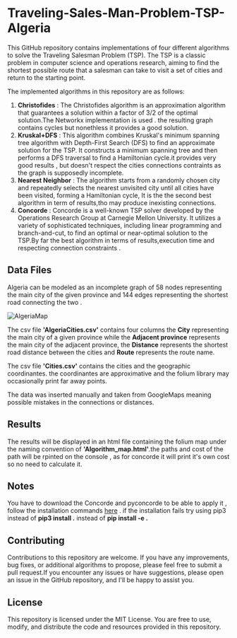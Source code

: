 # Traveling-Sales-Man-Problem-TSP-Algeria
This GitHub repository contains implementations of four different algorithms to solve the Traveling Salesman Problem (TSP). The TSP is a classic problem in computer science and operations research, aiming to find the shortest possible route that a salesman can take to visit a set of cities and return to the starting point.

The implemented algorithms in this repository are as follows:
1. **Christofides** : The Christofides algorithm is an approximation algorithm that guarantees a solution within a factor of 3/2 of the optimal solution.The Networkx implementation is used . the resulting graph contains cycles but nonethless it provides a good solution.
1. **Kruskal+DFS** : This algorithm combines Kruskal's minimum spanning tree algorithm with Depth-First Search (DFS) to find an approximate solution for the TSP. It constructs a minimum spanning tree and then performs a DFS traversal to find a Hamiltonian cycle.it provides very good results , but doesn't respect the cities connections contraints as the graph is supposedly incomplete.
1. **Nearest Neighbor** :  The algorithm starts from a randomly chosen city and repeatedly selects the nearest unvisited city until all cities have been visited, forming a Hamiltonian cycle, It is the the second best algorithm in term of results,tho may produce inexisting connections.
1. **Concorde** :  Concorde is a well-known TSP solver developed by the Operations Research Group at Carnegie Mellon University. It utilizes a variety of sophisticated techniques, including linear programming and branch-and-cut, to find an optimal or near-optimal solution to the TSP.By far the best algorithm in terms of results,execution time and respecting connection constraints .

## Data Files
Algeria can be modeled as an incomplete graph of 58 nodes representing the main city of the given province and 144 edges representing the shortest road connecting the two .

![AlgeriaMap](https://github.com/bensalem14/Traveling-Sales-Man-Problem-TSP-Algeria/assets/104575447/4e7bc22f-9d87-4ace-9637-f554724d1e00)


The csv file **'AlgeriaCities.csv'** contains four columns the **City** representing the main city of a given province while the **Adjacent province** represents the main city of the adjacent province, the **Distance** represents the shortest road distance between the cities and **Route** represents the route name.

The csv file **'Cities.csv'** contains the cities and the geographic coordinantes. the coordinantes are approximative and the folium library may occasionally print far away points.

The data was inserted manually and taken from GoogleMaps meaning possible mistakes in the connections or distances.

## Results
The results will be displayed in an html file containing the folium map under the naming convention of **'Algorithm_map.html'**.the paths and cost of the path will be rpinted on the console , as for concorde it will print it's own cost so no need to calculate it.

## Notes
You have to download the Concorde and pyconcorde to be able to apply it , follow the installation commands  [here](https://github.com/jvkersch/pyconcorde) . if the installation fails try using pip3 instead of **pip3 install .** instead of **pip install -e .**

## Contributing
Contributions to this repository are welcome. If you have any improvements, bug fixes, or additional algorithms to propose, please feel free to submit a pull request.If you encounter any issues or have suggestions, please open an issue in the GitHub repository, and I'll be happy to assist you.

## License
This repository is licensed under the MIT License. You are free to use, modify, and distribute the code and resources provided in this repository.
